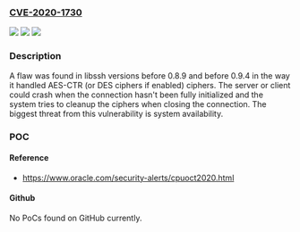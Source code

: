 ### [CVE-2020-1730](https://cve.mitre.org/cgi-bin/cvename.cgi?name=CVE-2020-1730)
![](https://img.shields.io/static/v1?label=Product&message=libssh&color=blue)
![](https://img.shields.io/static/v1?label=Version&message=n%2Fa&color=blue)
![](https://img.shields.io/static/v1?label=Vulnerability&message=CWE-476&color=brighgreen)

### Description

A flaw was found in libssh versions before 0.8.9 and before 0.9.4 in the way it handled AES-CTR (or DES ciphers if enabled) ciphers. The server or client could crash when the connection hasn't been fully initialized and the system tries to cleanup the ciphers when closing the connection. The biggest threat from this vulnerability is system availability.

### POC

#### Reference
- https://www.oracle.com/security-alerts/cpuoct2020.html

#### Github
No PoCs found on GitHub currently.

